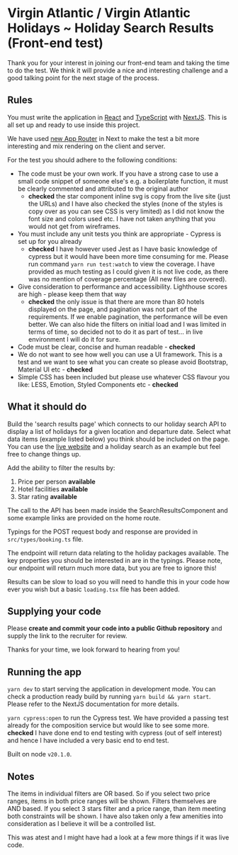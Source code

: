 # Virgin Atlantic / Virgin Atlantic Holidays ~ Holiday Search Results (Front-end test)

Thank you for your interest in joining our front-end team and taking the time to do the test. We think it will provide a nice and interesting challenge and a good talking point for the next stage of the process.

## Rules

You must write the application in [React](https://react.dev/) and [TypeScript](https://www.typescriptlang.org/) with [NextJS](https://nextjs.org/). This is all set up and ready to use inside this project.

We have used [new App Router](https://nextjs.org/docs/app/building-your-application/routing) in Next to make the test a bit more interesting and mix rendering on the client and server.

For the test you should adhere to the following conditions:

- The code must be your own work. If you have a strong case to use a small code snippet of someone else's e.g. a
  boilerplate function, it must be clearly commented and attributed to the original author
  - **checked** the star component inline svg is copy from the live site (just the URLs) and I have also checked the styles (none of the styles is copy over as you can see CSS is very limited) as I did not know the font size and colors used etc. I have not taken anything that you would not get from wireframes.
- You must include any unit tests you think are appropriate - Cypress is set up for you already
  - **checked** I have however used Jest as I have basic knowledge of cypress but it would have been more time consuming for me. Please run command `yarn run test:watch` to view the coverage. I have provided as much testing as I could given it is not live code, as there was no mention of coverage percentage (All new files are covered).
- Give consideration to performance and accessibility. Lighthouse scores are high - please keep them that way
  - **checked** the only issue is that there are more than 80 hotels displayed on the page, and pagination was not part of the requirements. If we enable pagination, the performance will be even better. We can also hide the filters on initial load and I was limited in terms of time, so decided not to do it as part of test... in live environment I will do it for sure.
- Code must be clear, concise and human readable - **checked**
- We do not want to see how well you can use a UI framework. This is a test and we want to see what you can create so please avoid Bootstrap, Material UI etc - **checked**
- Simple CSS has been included but please use whatever CSS flavour you like: LESS, Emotion, Styled Components etc - **checked**

## What it should do

Build the 'search results page' which connects to our holiday search API to display a list of holidays for a given location and departure date. Select what data items (example listed below) you think should be included on the page. You can use the [live website](https://www.virginholidays.co.uk) and a holiday search as an example but feel free to change things up.

Add the ability to filter the results by:

1. Price per person **available**
1. Hotel facilities **available**
1. Star rating **available**

The call to the API has been made inside the SearchResultsComponent and some example links are provided on the home route.

Typings for the POST request body and response are provided in `src/types/booking.ts` file.

The endpoint will return data relating to the holiday packages available. The key properties you should be interested in are in the typings. Please note, our endpoint will return much more data, but you are free to ignore this!

Results can be slow to load so you will need to handle this in your code how ever you wish but a basic `loading.tsx` file has been added.

## Supplying your code

Please **create and commit your code into a public Github repository** and supply the link to the recruiter for review.

Thanks for your time, we look forward to hearing from you!

## Running the app

`yarn dev` to start serving the application in development mode. You can check a production ready build by running `yarn build && yarn start`. Please refer to the NextJS documentation for more details.

`yarn cypress:open` to run the Cypress test. We have provided a passing test already for the composition service but would like to see some more. **checked** I have done end to end testing with cypress (out of self interest) and hence I have included a very basic end to end test.

Built on node `v20.1.0`.

## Notes

The items in individual filters are OR based. So if you select two price ranges, items in both price ranges will be shown. Filters themselves are AND based. If you select 3 stars filter and a price range, than item meeting both constraints will be shown. I have also taken only a few amenities into consideration as I believe it will be a controlled list.

This was atest and I might have had a look at a few more things if it was live code.
